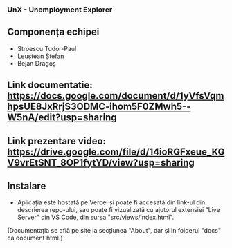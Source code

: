 ### UnX - Unemployment Explorer

## Componența echipei

- Stroescu Tudor-Paul
- Leuștean Ștefan
- Bejan Dragoș
  
## Link documentatie: https://docs.google.com/document/d/1yVfsVqmhpsUE8JxRrjS3ODMC-ihom5F0ZMwh5--W5nA/edit?usp=sharing
## Link prezentare video: https://drive.google.com/file/d/14ioRGFxeue_KGV9vrEtSNT_8OP1fytYD/view?usp=sharing
## Instalare

- Aplicația este hostată pe Vercel și poate fi accesată din link-ul din descrierea repo-ului, sau poate fi vizualizată cu ajutorul extensiei "Live Server" din VS Code, din sursa "src/views/index.html".

(Documentația se află pe site la secțiunea "About", dar și in folderul "docs" ca document html.)
